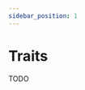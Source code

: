 ```yaml
---
sidebar_position: 1
---
```


# Traits

<!-- Explanation of Rust traits -->

<!-- Why traits are used when generating cross contract calls -->

TODO
